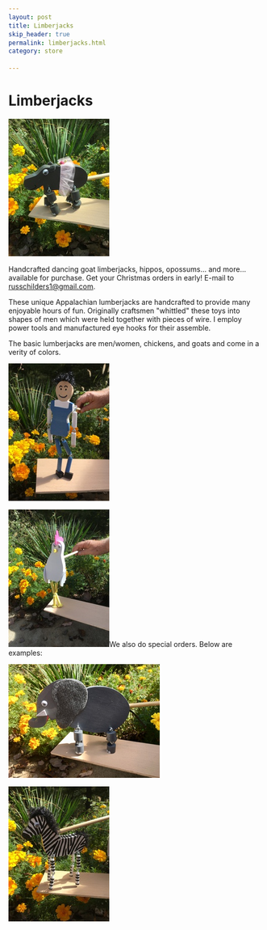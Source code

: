 ```yaml
---
layout: post
title: Limberjacks
skip_header: true
permalink: limberjacks.html
category: store

---
```

# Limberjacks

![Fiona](uploads/fiona-limberjack-small.jpg)

Handcrafted dancing goat limberjacks, hippos, opossums... and more... available for purchase. Get your Christmas orders in early! E-mail to russchilders1@gmail.com.

These unique Appalachian lumberjacks are handcrafted to provide many enjoyable hours of fun.  Originally craftsmen  "whittled" these toys into shapes of men which were held together with pieces of wire. I employ power tools and manufactured eye hooks for their assemble.

The basic lumberjacks are men/women, chickens, and goats and come in a verity of colors.

![Man](uploads/man-limberjack-small.jpg "Man")

![Chicken](uploads/chicken-limberjack-small.jpg)We also do special orders.  Below are examples:

![Elephant](uploads/elephant-limberjack-small.jpg)

![Zebra](uploads/zebra-limberjack-small.jpg)